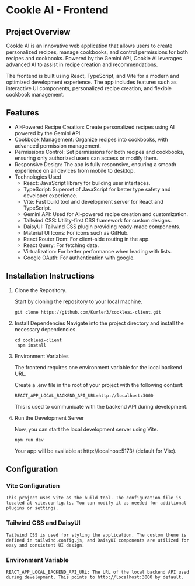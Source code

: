 # Cookle AI - Frontend

## Project Overview

Cookle AI is an innovative web application that allows users to create personalized recipes, manage cookbooks, and control permissions for both recipes and cookbooks. Powered by the Gemini API, Cookle AI leverages advanced AI to assist in recipe creation and recommendations.

The frontend is built using React, TypeScript, and Vite for a modern and optimized development experience. The app includes features such as interactive UI components, personalized recipe creation, and flexible cookbook management.

## Features

* AI-Powered Recipe Creation: Create personalized recipes using AI powered by the Gemini API.
* Cookbook Management: Organize recipes into cookbooks, with advanced permission management.
* Permissions Control: Set permissions for both recipes and cookbooks, ensuring only authorized users can access or modify them.
* Responsive Design: The app is fully responsive, ensuring a smooth experience on all devices from mobile to desktop.
* Technologies Used
    * React: JavaScript library for building user interfaces.
    * TypeScript: Superset of JavaScript for better type safety and developer experience.
    * Vite: Fast build tool and development server for React and TypeScript.
    * Gemini API: Used for AI-powered recipe creation and customization.
    * Tailwind CSS: Utility-first CSS framework for custom designs.
    * DaisyUI: Tailwind CSS plugin providing ready-made components.
    * Material UI Icons: For icons such as GitHub.
    * React Router Dom: For client-side routing in the app.
    * React Query: For fetching data.
    * Virtualization: For better performance when leading with lists.
    * Google OAuth: For authentication with google.

## Installation Instructions

1. Clone the Repository.

    Start by cloning the repository to your local machine.

    `git clone https://github.com/Kurler3/cookleai-client.git`

2. Install Dependencies
    Navigate into the project directory and install the necessary dependencies.

    <code>cd cookleai-client <br> 
    npm install</code>

3. Environment Variables
    
    The frontend requires one environment variable for the local backend URL.

    Create a .env file in the root of your project with the following content:

    `REACT_APP_LOCAL_BACKEND_API_URL=http://localhost:3000`

    This is used to communicate with the backend API during development.

4. Run the Development Server

    Now, you can start the local development server using Vite.

    `npm run dev`

    Your app will be available at http://localhost:5173/ (default for Vite).

## Configuration

### Vite Configuration
    
    This project uses Vite as the build tool. The configuration file is located at vite.config.ts. You can modify it as needed for additional plugins or settings.

### Tailwind CSS and DaisyUI
    
    Tailwind CSS is used for styling the application. The custom theme is defined in tailwind.config.js, and DaisyUI components are utilized for easy and consistent UI design.

### Environment Variable
    
    REACT_APP_LOCAL_BACKEND_API_URL: The URL of the local backend API used during development. This points to http://localhost:3000 by default.
